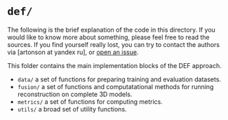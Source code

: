 # `def/`

The following is the brief explanation of the code in this directory. 
If you would like to know more about something, please feel free to read 
the sources.
If you find yourself really lost, you can try to contact the authors 
via [artonson at yandex ru], or [open an issue](https://github.com/artonson/def/issues/new).

This folder contains the main implementation blocks of the DEF approach. 

 * `data/` a set of functions for preparing training and evaluation datasets.
 * `fusion/` a set of functions and computatational methods for running 
reconstruction on complete 3D models.
 * `metrics/` a set of functions for computing metrics. 
 * `utils/` a broad set of utility functions.  
